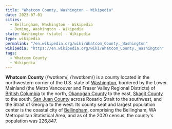 ```yaml
---
title: "Whatcom County, Washington - Wikipedia"
date: 2023-07-01
cities:
  - Bellingham, Washington - Wikipedia
  - Deming, Washington - Wikipedia
state: Washington (state) - Wikipedia
type: wikipedia
permalink: "/en.wikipedia.org/wiki/Whatcom_County,_Washington"
wikipedia: "https://en.wikipedia.org/wiki/Whatcom_County,_Washington"
tags:
  - Whatcom County
  - Wikipedia
---
```

**Whatcom County** (/ˈwɒtkəm/, /ˈhwɒtkəm/) is a county located in the northwestern corner of the U.S. state of [Washington](/en.wikipedia.org/wiki/Washington_(state)), bordered by the Lower Mainland (the Metro Vancouver and Fraser Valley Regional Districts) of [British Columbia](/en.wikipedia.org/wiki/British_Columbia) to the north, [Okanogan County](/en.wikipedia.org/wiki/Okanogan_County,_Washington) to the east, [Skagit County](/en.wikipedia.org/wiki/Skagit_County,_Washington) to the south, [San Juan County](/en.wikipedia.org/wiki/San_Juan_County,_Washington) across Rosario Strait to the southwest, and the Strait of Georgia to the west. Its county seat and largest population center is the coastal city of [Bellingham](/en.wikipedia.org/wiki/Bellingham,_Washington), comprising the Bellingham, WA Metropolitan Statistical Area, and as of the 2020 census, the county's population was 226,847.